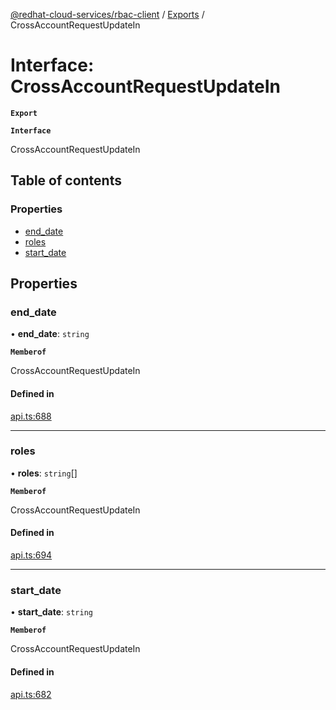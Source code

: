 [@redhat-cloud-services/rbac-client](../README.md) / [Exports](../modules.md) / CrossAccountRequestUpdateIn

# Interface: CrossAccountRequestUpdateIn

**`Export`**

**`Interface`**

CrossAccountRequestUpdateIn

## Table of contents

### Properties

- [end\_date](CrossAccountRequestUpdateIn.md#end_date)
- [roles](CrossAccountRequestUpdateIn.md#roles)
- [start\_date](CrossAccountRequestUpdateIn.md#start_date)

## Properties

### end\_date

• **end\_date**: `string`

**`Memberof`**

CrossAccountRequestUpdateIn

#### Defined in

[api.ts:688](https://github.com/mkholjuraev/javascript-clients/blob/master/packages/rbac/api.ts#L688)

___

### roles

• **roles**: `string`[]

**`Memberof`**

CrossAccountRequestUpdateIn

#### Defined in

[api.ts:694](https://github.com/mkholjuraev/javascript-clients/blob/master/packages/rbac/api.ts#L694)

___

### start\_date

• **start\_date**: `string`

**`Memberof`**

CrossAccountRequestUpdateIn

#### Defined in

[api.ts:682](https://github.com/mkholjuraev/javascript-clients/blob/master/packages/rbac/api.ts#L682)
